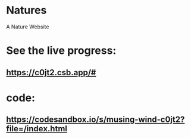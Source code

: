 # Natures

A Nature Website

# See the live progress:

## https://c0jt2.csb.app/#

# code:

## https://codesandbox.io/s/musing-wind-c0jt2?file=/index.html
